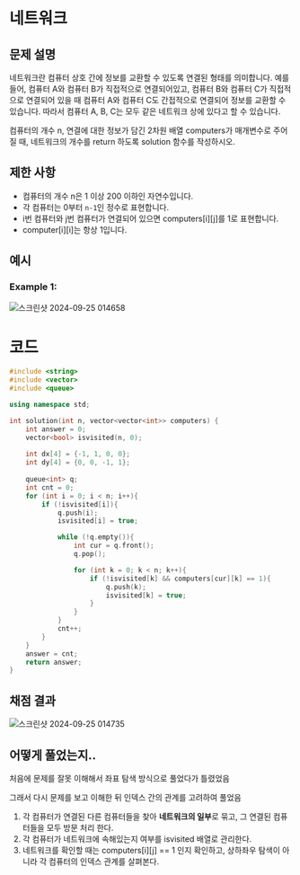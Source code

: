 # 네트워크

## 문제 설명

네트워크란 컴퓨터 상호 간에 정보를 교환할 수 있도록 연결된 형태를 의미합니다. 예를 들어, 컴퓨터 A와 컴퓨터 B가 직접적으로 연결되어있고, 컴퓨터 B와 컴퓨터 C가 직접적으로 연결되어 있을 때 컴퓨터 A와 컴퓨터 C도 간접적으로 연결되어 정보를 교환할 수 있습니다. 따라서 컴퓨터 A, B, C는 모두 같은 네트워크 상에 있다고 할 수 있습니다.

컴퓨터의 개수 n, 연결에 대한 정보가 담긴 2차원 배열 computers가 매개변수로 주어질 때, 네트워크의 개수를 return 하도록 solution 함수를 작성하시오.

## 제한 사항

- 컴퓨터의 개수 n은 1 이상 200 이하인 자연수입니다.
- 각 컴퓨터는 0부터 `n-1`인 정수로 표현합니다.
- i번 컴퓨터와 j번 컴퓨터가 연결되어 있으면 computers[i][j]를 1로 표현합니다.
- computer[i][i]는 항상 1입니다.

## 예시

### Example 1:

![스크린샷 2024-09-25 014658](https://github.com/user-attachments/assets/458e556f-d98f-4162-9252-7646aabc1c43)


# 코드

```cpp
#include <string>
#include <vector>
#include <queue>

using namespace std;

int solution(int n, vector<vector<int>> computers) {
    int answer = 0;
    vector<bool> isvisited(n, 0);
    
    int dx[4] = {-1, 1, 0, 0};
    int dy[4] = {0, 0, -1, 1};
    
    queue<int> q;
    int cnt = 0;
    for (int i = 0; i < n; i++){
        if (!isvisited[i]){
            q.push(i);
            isvisited[i] = true;

            while (!q.empty()){
                int cur = q.front();
                q.pop();

                for (int k = 0; k < n; k++){
                    if (!isvisited[k] && computers[cur][k] == 1){
                        q.push(k);
                        isvisited[k] = true;
                    }
                }
            }
            cnt++;
        }
    }
    answer = cnt;
    return answer;
}
```

## 채점 결과

![스크린샷 2024-09-25 014735](https://github.com/user-attachments/assets/42e8c91d-6fdb-482a-8d35-c9cc5bdcfd07)


## 어떻게 풀었는지..

처음에 문제를 잘못 이해해서 좌표 탐색 방식으로 풀었다가 틀렸었음

그래서 다시 문제를 보고 이해한 뒤 인덱스 간의 관계를 고려하여 풀었음

1. 각 컴퓨터가 연결된 다른 컴퓨터들을 찾아 **네트워크의 일부**로 묶고, 그 연결된 컴퓨터들을 모두 방문 처리 한다.
2. 각  컴퓨터가 네트워크에 속해있는지 여부를 isvisited 배열로 관리한다.
3. 네트워크를 확인할 때는 computers[i][j] == 1 인지 확인하고, 상하좌우 탐색이 아니라 각 컴퓨터의 인덱스 관계를 살펴본다.
